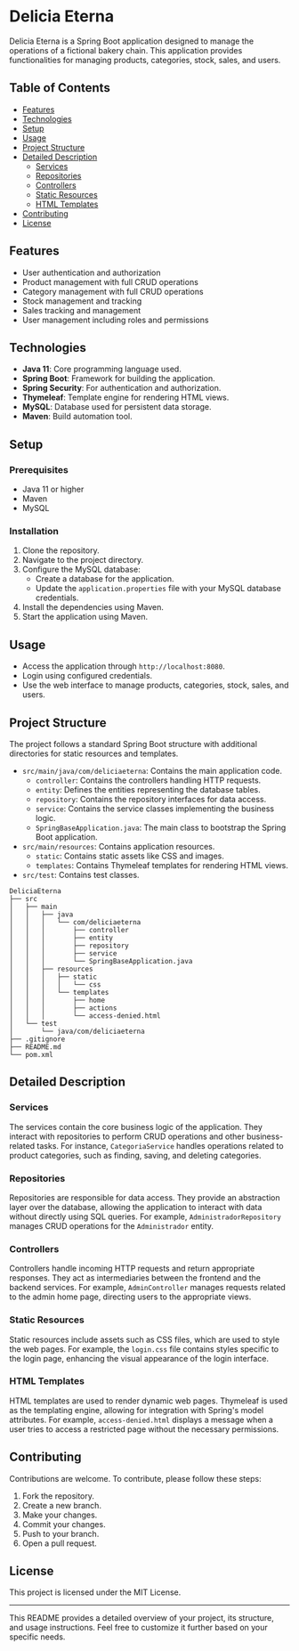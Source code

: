 # Delicia Eterna

Delicia Eterna is a Spring Boot application designed to manage the operations of a fictional bakery chain. This application provides functionalities for managing products, categories, stock, sales, and users.

## Table of Contents

- [Features](#features)
- [Technologies](#technologies)
- [Setup](#setup)
- [Usage](#usage)
- [Project Structure](#project-structure)
- [Detailed Description](#detailed-description)
  - [Services](#services)
  - [Repositories](#repositories)
  - [Controllers](#controllers)
  - [Static Resources](#static-resources)
  - [HTML Templates](#html-templates)
- [Contributing](#contributing)
- [License](#license)

## Features

- User authentication and authorization
- Product management with full CRUD operations
- Category management with full CRUD operations
- Stock management and tracking
- Sales tracking and management
- User management including roles and permissions

## Technologies

- **Java 11**: Core programming language used.
- **Spring Boot**: Framework for building the application.
- **Spring Security**: For authentication and authorization.
- **Thymeleaf**: Template engine for rendering HTML views.
- **MySQL**: Database used for persistent data storage.
- **Maven**: Build automation tool.

## Setup

### Prerequisites

- Java 11 or higher
- Maven
- MySQL

### Installation

1. Clone the repository.
2. Navigate to the project directory.
3. Configure the MySQL database:
    - Create a database for the application.
    - Update the `application.properties` file with your MySQL database credentials.
4. Install the dependencies using Maven.
5. Start the application using Maven.

## Usage

- Access the application through `http://localhost:8080`.
- Login using configured credentials.
- Use the web interface to manage products, categories, stock, sales, and users.

## Project Structure

The project follows a standard Spring Boot structure with additional directories for static resources and templates.

- `src/main/java/com/deliciaeterna`: Contains the main application code.
  - `controller`: Contains the controllers handling HTTP requests.
  - `entity`: Defines the entities representing the database tables.
  - `repository`: Contains the repository interfaces for data access.
  - `service`: Contains the service classes implementing the business logic.
  - `SpringBaseApplication.java`: The main class to bootstrap the Spring Boot application.
- `src/main/resources`: Contains application resources.
  - `static`: Contains static assets like CSS and images.
  - `templates`: Contains Thymeleaf templates for rendering HTML views.
- `src/test`: Contains test classes.

```
DeliciaEterna
├── src
│   ├── main
│   │   ├── java
│   │   │   └── com/deliciaeterna
│   │   │       ├── controller
│   │   │       ├── entity
│   │   │       ├── repository
│   │   │       ├── service
│   │   │       └── SpringBaseApplication.java
│   │   ├── resources
│   │   │   ├── static
│   │   │   │   └── css
│   │   │   └── templates
│   │   │       ├── home
│   │   │       ├── actions
│   │   │       └── access-denied.html
│   └── test
│       └── java/com/deliciaeterna
├── .gitignore
├── README.md
└── pom.xml
```

## Detailed Description

### Services

The services contain the core business logic of the application. They interact with repositories to perform CRUD operations and other business-related tasks. For instance, `CategoriaService` handles operations related to product categories, such as finding, saving, and deleting categories.

### Repositories

Repositories are responsible for data access. They provide an abstraction layer over the database, allowing the application to interact with data without directly using SQL queries. For example, `AdministradorRepository` manages CRUD operations for the `Administrador` entity.

### Controllers

Controllers handle incoming HTTP requests and return appropriate responses. They act as intermediaries between the frontend and the backend services. For example, `AdminController` manages requests related to the admin home page, directing users to the appropriate views.

### Static Resources

Static resources include assets such as CSS files, which are used to style the web pages. For example, the `login.css` file contains styles specific to the login page, enhancing the visual appearance of the login interface.

### HTML Templates

HTML templates are used to render dynamic web pages. Thymeleaf is used as the templating engine, allowing for integration with Spring's model attributes. For example, `access-denied.html` displays a message when a user tries to access a restricted page without the necessary permissions.

## Contributing

Contributions are welcome. To contribute, please follow these steps:

1. Fork the repository.
2. Create a new branch.
3. Make your changes.
4. Commit your changes.
5. Push to your branch.
6. Open a pull request.

## License

This project is licensed under the MIT License.

---

This README provides a detailed overview of your project, its structure, and usage instructions. Feel free to customize it further based on your specific needs.

